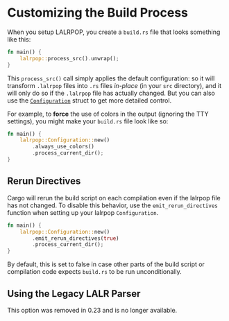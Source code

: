 # Customizing the Build Process

When you setup LALRPOP, you create a `build.rs` file that looks something
like this:

```rust
fn main() {
    lalrpop::process_src().unwrap();
}
```

This `process_src()` call simply applies the default configuration:
so it will transform `.lalrpop` files into `.rs` files *in-place* (in
your `src` directory), and it will only do so if the `.lalrpop` file
has actually changed. But you can also use the
[`Configuration`][config] struct to get more detailed control.

[config]: https://docs.rs/lalrpop/*/lalrpop/struct.Configuration.html

For example, to **force** the use of colors in the output (ignoring
the TTY settings), you might make your `build.rs` file look like so:

```rust
fn main() {
    lalrpop::Configuration::new()
        .always_use_colors()
        .process_current_dir();
}
```

## Rerun Directives

Cargo will rerun the build script on each compilation even if the lalrpop file
has not changed. To disable this behavior, use the `emit_rerun_directives`
function when setting up your lalrpop `Configuration`.

```rust
fn main() {
    lalrpop::Configuration::new()
        .emit_rerun_directives(true)
        .process_current_dir();
}
```

By default, this is set to false in case other parts of the build script or
compilation code expects `build.rs` to be run unconditionally.

## Using the Legacy LALR Parser

This option was removed in 0.23 and is no longer available.
